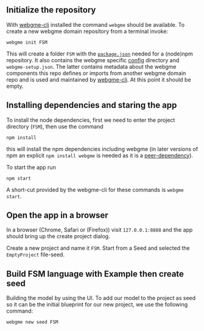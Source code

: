 ## Initialize the repository
With [webgme-cli](https://github.com/webgme/webgme-cli) installed the command `webgme` should be available.
To create a new webgme domain repository from a terminal invoke:
 ```
 webgme init FSM
 ```
This will create a folder `FSM` with the [`package.json`](https://docs.npmjs.com/files/package.json) 
needed for a (node)npm repository. It also contains the webgme specific [config](https://github.com/webgme/webgme/tree/master/config) directory
and `webgme-setup.json`. The latter contains metadata about the webgme components this repo
defines or imports from another webgme domain repo and is used and maintained by [webgme-cli](https://github.com/webgme/webgme-cli). At this point it should be empty.

## Installing dependencies and staring the app
To install the node dependencies, first we need to enter the project directory (`FSM`), then use the command
```
npm install
```

this will install the npm dependencies including webgme (in later versions of npm an explicit `npm install webgme` is needed as it is a [peer-dependency](https://nodejs.org/en/blog/npm/peer-dependencies/)).

To start the app run
```
npm start
```

A short-cut provided by the webgme-cli for these commands is `webgme start`.

## Open the app in a browser
In a browser (Chrome, Safari or (Firefox)) visit `127.0.0.1:8888` and the app should bring up the create project dialog.

Create a new project and name it `FSM`. Start from a Seed and selected the `EmptyProject` file-seed.

## Build FSM language with Example then create seed
Building the model by using the UI. To add our model to the project as seed so it can be the initial blueprint for our new project, we use the following command:
```
webgme new seed FSM
```